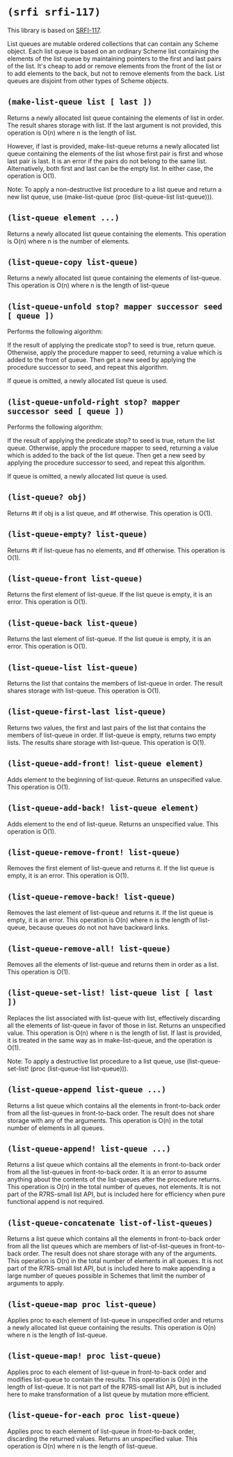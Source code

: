 
# `(srfi srfi-117)`

This library is based on [SRFI-117](https://srfi.schemers.org/srfi-117/).

List queues are mutable ordered collections that can contain any
Scheme object. Each list queue is based on an ordinary Scheme list
containing the elements of the list queue by maintaining pointers to
the first and last pairs of the list. It's cheap to add or remove
elements from the front of the list or to add elements to the back,
but not to remove elements from the back. List queues are disjoint
from other types of Scheme objects.

## `(make-list-queue list [ last ])`

Returns a newly allocated list queue containing the elements of list
in order. The result shares storage with list. If the last argument is
not provided, this operation is O(n) where n is the length of list.

However, if last is provided, make-list-queue returns a newly
allocated list queue containing the elements of the list whose first
pair is first and whose last pair is last. It is an error if the pairs
do not belong to the same list. Alternatively, both first and last can
be the empty list. In either case, the operation is O(1).

Note: To apply a non-destructive list procedure to a list queue and
return a new list queue, use (make-list-queue (proc (list-queue-list
list-queue))).

## `(list-queue element ...)`

Returns a newly allocated list queue containing the elements. This
operation is O(n) where n is the number of elements.

## `(list-queue-copy list-queue)`

Returns a newly allocated list queue containing the elements of
list-queue. This operation is O(n) where n is the length of list-queue

## `(list-queue-unfold stop? mapper successor seed [ queue ])`

Performs the following algorithm:

If the result of applying the predicate stop? to seed is true, return
queue. Otherwise, apply the procedure mapper to seed, returning a
value which is added to the front of queue. Then get a new seed by
applying the procedure successor to seed, and repeat this algorithm.

If queue is omitted, a newly allocated list queue is used.

## `(list-queue-unfold-right stop? mapper successor seed [ queue ])`

Performs the following algorithm:

If the result of applying the predicate stop? to seed is true, return
the list queue. Otherwise, apply the procedure mapper to seed,
returning a value which is added to the back of the list queue. Then
get a new seed by applying the procedure successor to seed, and repeat
this algorithm.

If queue is omitted, a newly allocated list queue is used.

## `(list-queue? obj)`

Returns #t if obj is a list queue, and #f otherwise. This operation is
O(1).

## `(list-queue-empty? list-queue)`

Returns #t if list-queue has no elements, and #f otherwise. This
operation is O(1).

## `(list-queue-front list-queue)`

Returns the first element of list-queue. If the list queue is empty,
it is an error. This operation is O(1).

## `(list-queue-back list-queue)`

Returns the last element of list-queue. If the list queue is empty, it
is an error. This operation is O(1).

## `(list-queue-list list-queue)`

Returns the list that contains the members of list-queue in order. The
result shares storage with list-queue. This operation is O(1).

## `(list-queue-first-last list-queue)`

Returns two values, the first and last pairs of the list that contains
the members of list-queue in order. If list-queue is empty, returns
two empty lists. The results share storage with list-queue. This
operation is O(1).

## `(list-queue-add-front! list-queue element)`

Adds element to the beginning of list-queue. Returns an unspecified
value. This operation is O(1).

## `(list-queue-add-back! list-queue element)`

Adds element to the end of list-queue. Returns an unspecified
value. This operation is O(1).

## `(list-queue-remove-front! list-queue)`

Removes the first element of list-queue and returns it. If the list
queue is empty, it is an error. This operation is O(1).

## `(list-queue-remove-back! list-queue)`

Removes the last element of list-queue and returns it. If the list
queue is empty, it is an error. This operation is O(n) where n is the
length of list-queue, because queues do not not have backward links.

## `(list-queue-remove-all! list-queue)`

Removes all the elements of list-queue and returns them in order as a
list. This operation is O(1).

## `(list-queue-set-list! list-queue list [ last ])`

Replaces the list associated with list-queue with list, effectively
discarding all the elements of list-queue in favor of those in
list. Returns an unspecified value. This operation is O(n) where n is
the length of list. If last is provided, it is treated in the same way
as in make-list-queue, and the operation is O(1).

Note: To apply a destructive list procedure to a list queue, use
(list-queue-set-list! (proc (list-queue-list list-queue))).

## `(list-queue-append list-queue ...)`

Returns a list queue which contains all the elements in front-to-back
order from all the list-queues in front-to-back order. The result does
not share storage with any of the arguments. This operation is O(n) in
the total number of elements in all queues.

## `(list-queue-append! list-queue ...)`

Returns a list queue which contains all the elements in front-to-back
order from all the list-queues in front-to-back order. It is an error
to assume anything about the contents of the list-queues after the
procedure returns. This operation is O(n) in the total number of
queues, not elements. It is not part of the R7RS-small list API, but
is included here for efficiency when pure functional append is not
required.

## `(list-queue-concatenate list-of-list-queues)`

Returns a list queue which contains all the elements in front-to-back
order from all the list queues which are members of
list-of-list-queues in front-to-back order. The result does not share
storage with any of the arguments. This operation is O(n) in the total
number of elements in all queues. It is not part of the R7RS-small
list API, but is included here to make appending a large number of
queues possible in Schemes that limit the number of arguments to
apply.

## `(list-queue-map proc list-queue)`

Applies proc to each element of list-queue in unspecified order and
returns a newly allocated list queue containing the results. This
operation is O(n) where n is the length of list-queue.

## `(list-queue-map! proc list-queue)`

Applies proc to each element of list-queue in front-to-back order and
modifies list-queue to contain the results. This operation is O(n) in
the length of list-queue. It is not part of the R7RS-small list API,
but is included here to make transformation of a list queue by
mutation more efficient.

## `(list-queue-for-each proc list-queue)`

Applies proc to each element of list-queue in front-to-back order,
discarding the returned values. Returns an unspecified value. This
operation is O(n) where n is the length of list-queue.
